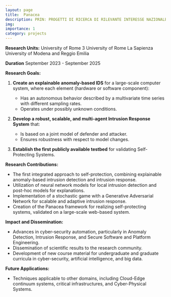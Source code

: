 ```yaml
---
layout: page
title:  Panacea
description: PRIN: PROGETTI DI RICERCA DI RILEVANTE INTERESSE NAZIONALE – Bando 2022
img:
importance: 1
category: projects
---
```

**Research Units:**
University of Rome 3 
University of Rome  La Sapienza
University of Modena and Reggio Emilia

**Duration**
September 2023 - September 2025

**Research Goals:**

1. **Create an explainable anomaly-based IDS** for a large-scale computer system, where each element (hardware or software component):
   - Has an autonomous behavior described by a multivariate time series with different sampling rates.
   - Operates under possibly unknown conditions.

2. **Develop a robust, scalable, and multi-agent Intrusion Response System** that:
   - Is based on a joint model of defender and attacker.
   - Ensures robustness with respect to model changes.

3. **Establish the first publicly available testbed** for validating Self-Protecting Systems.

**Research Contributions:**

- The first integrated approach to self-protection, combining explainable anomaly-based intrusion detection and intrusion response.
- Utilization of neural network models for local intrusion detection and post-hoc models for explanations.
- Implementation of a stochastic game with a Generative Adversarial Network for scalable and adaptive intrusion response.
- Creation of the Panacea framework for realizing self-protecting systems, validated on a large-scale web-based system.

**Impact and Dissemination:**

- Advances in cyber-security automation, particularly in Anomaly Detection, Intrusion Response, and Secure Software and Platform Engineering.
- Dissemination of scientific results to the research community.
- Development of new course material for undergraduate and graduate curricula in cyber-security, artificial intelligence, and big data.

**Future Applications:**

- Techniques applicable to other domains, including Cloud-Edge continuum systems, critical infrastructures, and Cyber-Physical Systems.

